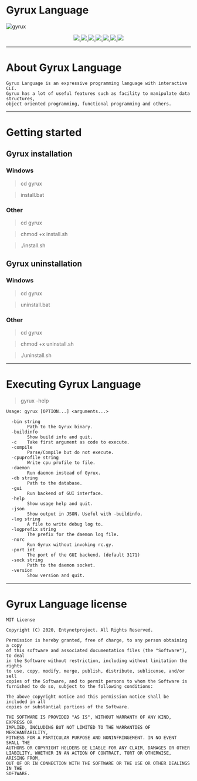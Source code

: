 # Gyrux Language

![gyrux](https://user-images.githubusercontent.com/54115104/74160650-caa15a00-4c2e-11ea-9f28-f9b3f8055f0c.jpeg)

<p align="center">
  <a href="http://entynetproject.simplesite.com/">
    <img src="https://img.shields.io/badge/entynetproject-Ivan%20Nikolsky-blue.svg">
  </a> 
  <a href="https://github.com/entynetproject/gyrux/releases">
    <img src="https://img.shields.io/github/release/entynetproject/gyrux.svg">
  </a>
  <a href="https://wikipedia.org/wiki/Golang">
    <img src="https://img.shields.io/badge/language-go-9cf.svg">
 </a>
  <a href="https://github.com/entynetproject/gyrux">
    <img src="https://img.shields.io/badge/gyrux-CLI-red.svg?maxAge=2592000">
 </a>
  <a href="https://github.com/entynetproject/gyrux/issues?q=is%3Aissue+is%3Aclosed">
      <img src="https://img.shields.io/github/issues/entynetproject/gyrux.svg">
  </a>
  <a href="https://github.com/entynetproject/gyrux/wiki">
      <img src="https://img.shields.io/badge/wiki%20-gyrux-lightgrey.svg">
 </a>
  <a href="https://twitter.com/entynetproject">
    <img src="https://img.shields.io/badge/twitter-entynetproject-blue.svg">
 </a>
</p>

***

# About Gyrux Language

    Gyrux Language is an expressive programming language with interactive CLI. 
    Gyrux has a lot of useful features such as facility to manipulate data structures, 
    object oriented programming, functional programming and others. 

***

# Getting started

## Gyrux installation

### Windows

> cd gyrux

> install.bat

### Other

> cd gyrux

> chmod +x install.sh

> ./install.sh

## Gyrux uninstallation 

### Windows

> cd gyrux

> uninstall.bat

### Other

> cd gyrux

> chmod +x uninstall.sh

> ./uninstall.sh

***
 
# Executing Gyrux Language

> gyrux -help

```
Usage: gyrux [OPTION...] <arguments...>

  -bin string
    	Path to the Gyrux binary.
  -buildinfo
    	Show build info and quit.
  -c	Take first argument as code to execute.
  -compile
    	Parse/Compile but do not execute.
  -cpuprofile string
    	Write cpu profile to file.
  -daemon
    	Run daemon instead of Gyrux.
  -db string
    	Path to the database.
  -gui
    	Run backend of GUI interface.
  -help
    	Show usage help and quit.
  -json
    	Show output in JSON. Useful with -buildinfo.
  -log string
    	A file to write debug log to.
  -logprefix string
    	The prefix for the daemon log file.
  -norc
    	Run Gyrux without invoking rc.gy.
  -port int
    	The port of the GUI backend. (default 3171)
  -sock string
    	Path to the daemon socket.
  -version
    	Show version and quit.
```
***

# Gyrux Language license

```
MIT License

Copyright (C) 2020, Entynetproject. All Rights Reserved.

Permission is hereby granted, free of charge, to any person obtaining a copy
of this software and associated documentation files (the "Software"), to deal
in the Software without restriction, including without limitation the rights
to use, copy, modify, merge, publish, distribute, sublicense, and/or sell
copies of the Software, and to permit persons to whom the Software is
furnished to do so, subject to the following conditions:

The above copyright notice and this permission notice shall be included in all
copies or substantial portions of the Software.

THE SOFTWARE IS PROVIDED "AS IS", WITHOUT WARRANTY OF ANY KIND, EXPRESS OR
IMPLIED, INCLUDING BUT NOT LIMITED TO THE WARRANTIES OF MERCHANTABILITY,
FITNESS FOR A PARTICULAR PURPOSE AND NONINFRINGEMENT. IN NO EVENT SHALL THE
AUTHORS OR COPYRIGHT HOLDERS BE LIABLE FOR ANY CLAIM, DAMAGES OR OTHER
LIABILITY, WHETHER IN AN ACTION OF CONTRACT, TORT OR OTHERWISE, ARISING FROM,
OUT OF OR IN CONNECTION WITH THE SOFTWARE OR THE USE OR OTHER DEALINGS IN THE
SOFTWARE.
```
